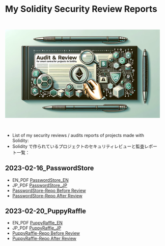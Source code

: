<!-- @format -->

# My Solidity Security Review Reports

<br/>
<p align="center">
<img src="./Audit_reports_images.webp" width="600" alt="Security review">
</p>
<br/>

- List of my security reviews / audits reports of projects made with Solidity:
- Solidity で作られているプロジェクトのセキュリティレビューと監査レポート一覧：

## 2023-02-16_PasswordStore

- EN_PDF [PasswordStore_EN](./2023-02-17_PasswordStore_Audit/2023-02-17_PasswordStore_audit_report_en.pdf)
- JP_PDF [PasswordStore_JP](./2023-02-17_PasswordStore_Audit/2023-02-17_PasswordStore_audit_report_ja.pdf)
- [PasswordStore-Repo Before Review](https://github.com/Cyfrin/3-passwordstore-audit/tree/onboarded)
- [PasswordStore-Repo After Review](https://github.com/Jer-B/passwordStore_after_audit)

## 2023-02-20_PuppyRaffle

- EN_PDF [PuppyRaffle_EN](./2023-02-20_PuppyRaffle_Audit/2023-02-20_PuppyRaffle_audit_report_en.pdf)
- JP_PDF [PuppyRaffle_JP](./2023-02-20_PuppyRaffle_Audit/2023-02-20_PuppyRaffle_audit_report_ja.pdf)
- [PuppyRaffle-Repo Before Review](https://github.com/Cyfrin/4-puppy-raffle-audit)
- [PuppyRaffle-Repo After Review](https://github.com/Jer-B/PuppyRaffle_after_audit)
